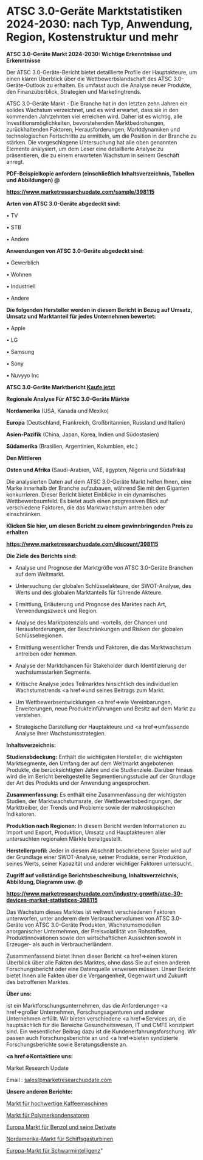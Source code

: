 # ATSC 3.0-Geräte Marktstatistiken 2024-2030: nach Typ, Anwendung, Region, Kostenstruktur und mehr

<strong>ATSC 3.0-Geräte Markt 2024-2030: Wichtige Erkenntnisse und Erkenntnisse</strong>

Der ATSC 3.0-Geräte-Bericht bietet detaillierte Profile der Hauptakteure, um einen klaren Überblick über die Wettbewerbslandschaft des ATSC 3.0-Geräte-Outlook zu erhalten. Es umfasst auch die Analyse neuer Produkte, den Finanzüberblick, Strategien und Marketingtrends.

ATSC 3.0-Geräte Markt - Die Branche hat in den letzten zehn Jahren ein solides Wachstum verzeichnet, und es wird erwartet, dass sie in den kommenden Jahrzehnten viel erreichen wird. Daher ist es wichtig, alle Investitionsmöglichkeiten, bevorstehenden Marktbedrohungen, zurückhaltenden Faktoren, Herausforderungen, Marktdynamiken und technologischen Fortschritte zu ermitteln, um die Position in der Branche zu stärken. Die vorgeschlagene Untersuchung hat alle oben genannten Elemente analysiert, um dem Leser eine detaillierte Analyse zu präsentieren, die zu einem erwarteten Wachstum in seinem Geschäft anregt.



<strong><b>PDF-Beispielkopie anfordern (einschließlich Inhaltsverzeichnis, Tabellen und Abbildungen) @ </b></strong>

<strong><a href=https://www.marketresearchupdate.com/sample/398115>

<strong>https://www.marketresearchupdate.com/sample/398115</u></a></strong></strong>



<strong>Arten von ATSC 3.0-Geräte abgedeckt sind:</strong>

• TV

• STB

• Andere



<strong>Anwendungen von ATSC 3.0-Geräte abgedeckt sind:</strong>

• Gewerblich

• Wohnen

• Industriell

• Andere



<strong>Die folgenden Hersteller werden in diesem Bericht in Bezug auf Umsatz, Umsatz und Marktanteil für jedes Unternehmen bewertet:</strong>

• Apple

• LG

• Samsung

• Sony

• Nuvyyo Inc



<strong>ATSC 3.0-Geräte Marktbericht <a href=https://www.marketresearchupdate.com/buynow/398115>Kaufe jetzt</a></strong>



<strong>Regionale Analyse Für ATSC 3.0-Geräte Märkte</strong>



<strong>Nordamerika</strong> (USA, Kanada und Mexiko)



<strong>Europa</strong> (Deutschland, Frankreich, Großbritannien, Russland und Italien)



<strong>Asien-Pazifik</strong> (China, Japan, Korea, Indien und Südostasien)



<strong>Südamerika</strong> (Brasilien, Argentinien, Kolumbien, etc.)



<strong>Den Mittleren</strong> 

<strong>Osten und Afrika</strong> (Saudi-Arabien, VAE, ägypten, Nigeria und Südafrika)

Die analysierten Daten auf dem ATSC 3.0-Geräte Markt helfen Ihnen, eine Marke innerhalb der Branche aufzubauen, während Sie mit den Giganten konkurrieren. Dieser Bericht bietet Einblicke in ein dynamisches Wettbewerbsumfeld. Es bietet auch einen progressiven Blick auf verschiedene Faktoren, die das Marktwachstum antreiben oder einschränken.



<strong>Klicken Sie hier, um diesen Bericht zu einem gewinnbringenden Preis zu erhalten
</strong>

<strong><a href=https://www.marketresearchupdate.com/discount/398115>https://www.marketresearchupdate.com/discount/398115</b></u></strong></a>



<strong>Die Ziele des Berichts sind:</strong>

- Analyse und Prognose der Marktgröße von ATSC 3.0-Geräte Branchen auf dem Weltmarkt.

- Untersuchung der globalen Schlüsselakteure, der SWOT-Analyse, des Werts und des globalen Marktanteils für führende Akteure.

- Ermittlung, Erläuterung und Prognose des Marktes nach Art, Verwendungszweck und Region.

- Analyse des Marktpotenzials und -vorteils, der Chancen und Herausforderungen, der Beschränkungen und Risiken der globalen Schlüsselregionen.

- Ermittlung wesentlicher Trends und Faktoren, die das Marktwachstum antreiben oder hemmen.

- Analyse der Marktchancen für Stakeholder durch Identifizierung der wachstumsstarken Segmente.

- Kritische Analyse jedes Teilmarktes hinsichtlich des individuellen Wachstumstrends <a href=>und</a> seines Beitrags zum Markt.

- Um Wettbewerbsentwicklungen <a href=>wie</a> Vereinbarungen, Erweiterungen, neue Produkteinführungen und Besitz auf dem Markt zu verstehen.

- Strategische Darstellung der Hauptakteure und <a href=>umfas</a>sende Analyse ihrer Wachstumsstrategien.



<strong>Inhaltsverzeichnis:</strong>



<strong>Studienabdeckung:</strong> Enthält die wichtigsten Hersteller, die wichtigsten Marktsegmente, den Umfang der auf dem Weltmarkt angebotenen Produkte, die berücksichtigten Jahre und die Studienziele. Darüber hinaus wird die im Bericht bereitgestellte Segmentierungsstudie auf der Grundlage der Art des Produkts und der Anwendung angesprochen.



<strong>Zusammenfassung:</strong> Es enthält eine Zusammenfassung der wichtigsten Studien, der Marktwachstumsrate, der Wettbewerbsbedingungen, der Markttreiber, der Trends und Probleme sowie der makroskopischen Indikatoren.



<strong>Produktion nach Regionen:</strong> In diesem Bericht werden Informationen zu Import und Export, Produktion, Umsatz und Hauptakteuren aller untersuchten regionalen Märkte bereitgestellt.



<strong>Herstellerprofil:</strong> Jeder in diesem Abschnitt beschriebene Spieler wird auf der Grundlage einer SWOT-Analyse, seiner Produkte, seiner Produktion, seines Werts, seiner Kapazität und anderer wichtiger Faktoren untersucht.



<strong><b>Zugriff auf vollständige Berichtsbeschreibung, Inhaltsverzeichnis, Abbildung, Diagramm usw. @ </b></strong>

<strong><a href=https://www.marketresearchupdate.com/industry-growth/atsc-30-devices-market-statistices-398115>https://www.marketresearchupdate.com/industry-growth/atsc-30-devices-market-statistices-398115</a></strong>

Das Wachstum dieses Marktes ist weltweit verschiedenen Faktoren unterworfen, unter anderem dem Verbrauchervolumen von ATSC 3.0-Geräte von ATSC 3.0-Geräte Produkten, Wachstumsmodellen anorganischer Unternehmen, der Preisvolatilität von Rohstoffen, Produktinnovationen sowie den wirtschaftlichen Aussichten sowohl in Erzeuger- als auch in Verbraucherländern.

Zusammenfassend bietet Ihnen dieser Bericht <a href=>einen</a> klaren Überblick über alle Fakten des Marktes, ohne dass Sie auf einen anderen Forschungsbericht oder eine Datenquelle verweisen müssen. Unser Bericht bietet Ihnen alle Fakten über die Vergangenheit, Gegenwart und Zukunft des betroffenen Marktes.



<strong>Über uns:</strong>

 ist ein Marktforschungsunternehmen, das die Anforderungen <a href=>großer</a> Unternehmen, Forschungsagenturen und anderer Unternehmen erfüllt. Wir bieten verschiedene <a href=>Services</a> an, die hauptsächlich für die Bereiche Gesundheitswesen, IT und CMFE konzipiert sind. Ein wesentlicher Beitrag dazu ist die Kundenerfahrungsforschung. Wir passen auch Forschungsberichte an und <a href=>bieten</a> syndizierte Forschungsberichte sowie Beratungsdienste an.



<strong><a href=>Kontaktiere uns:</a></strong>

Market Research Update

Email : sales@marketresearchupdate.com



<strong>Unsere anderen Berichte:</strong>

<a href=https://www.linkedin.com/pulse/high-class-type-coffee-machine-market-trends-2023-key>Markt für hochwertige Kaffeemaschinen</a>

<a href=https://www.linkedin.com/pulse/polymer-capacitor-market-research-report-reveals-explosive>Markt für Polymerkondensatoren</a>

<a href=https://www.linkedin.com/pulse/europe-benzene-its-derivatives-market-size-upcoming>Europa Markt für Benzol und seine Derivate</a>

<a href=https://www.linkedin.com/pulse/north-america-marine-gas-turbine-market-size>Nordamerika-Markt für Schiffsgasturbinen</a>

<a href=https://www.linkedin.com/pulse/europe-swarm-intelligence-market-new-report>Europa-Markt für Schwarmintelligenz</a>"
